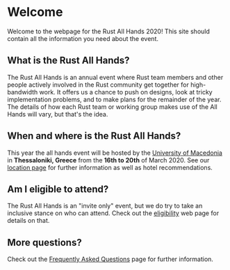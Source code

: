 # Welcome

Welcome to the webpage for the Rust All Hands 2020! This site should
contain all the information you need about the event.

## What is the Rust All Hands?

The Rust All Hands is an annual event where Rust team members and
other people actively involved in the Rust community get together for
high-bandwidth work. It offers us a chance to push on designs, look at
tricky implementation problems, and to make plans for the remainder of
the year. The details of how each Rust team or working group makes use
of the All Hands will vary, but that's the idea.

## When and where is the Rust All Hands?

This year the all hands event will be hosted by the [University of
Macedonia][uom] in **Thessaloniki, Greece** from the **16th to 20th** of March
2020. See our [location page] for further information as well as
hotel recommendations.

[uom]: https://www.uom.gr/en
[location page]: ./location.html

## Am I eligible to attend?

The Rust All Hands is an "invite only" event, but we do try to take an
inclusive stance on who can attend. Check out the [eligibility] web
page for details on that.

[eligibility]: ./eligibility.html

## More questions?

Check out the [Frequently Asked Questions](./faq.md) page for
further information.
